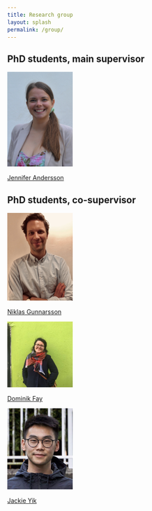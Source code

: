 ```yaml
---
title: Research group
layout: splash
permalink: /group/
---
```


## PhD students, main supervisor 

<img src="/images/Jennifer_Andersson.png" alt="Jennifer Andersson" width="150"/>

[Jennifer Andersson](https://www.it.uu.se/katalog/jenan985)

## PhD students, co-supervisor

<img src="/images/Niklas_Gunnarsson.jpg" alt="Niklas Gunnarsson" width="150"/>

[Niklas Gunnarsson](https://katalog.uu.se/empinfo/?id=N18-2523)

<img src="/images/bio-photo.jpg" alt="Dominik Fay" width="150"/>

[Dominik Fay](https://www.kth.se/profile/dominikf)

<img src="/images/Jackie_Yik.png" alt="Jackie Yik" width="150"/>

[Jackie Yik](https://katalog.uu.se/profile/?id=N21-1121)

